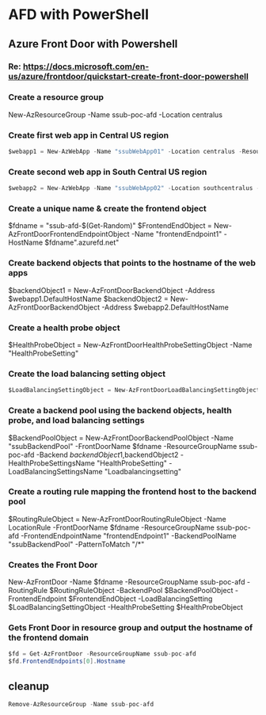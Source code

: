 # AFD with PowerShell

## Azure Front Door with Powershell

### Re: <https://docs.microsoft.com/en-us/azure/frontdoor/quickstart-create-front-door-powershell>

### Create a resource group

New-AzResourceGroup -Name ssub-poc-afd -Location centralus

### Create first web app in Central US region

```c#
$webapp1 = New-AzWebApp -Name "ssubWebApp01" -Location centralus -ResourceGroupName ssub-poc-afd -AppServicePlan ssubWebAppPlan01
```

### Create second web app in South Central US region

```c#
$webapp2 = New-AzWebApp -Name "ssubWebApp02" -Location southcentralus -ResourceGroupName ssub-poc-afd -AppServicePlan ssubWebAppPlan02
```

### Create a unique name & create the frontend object

$fdname = "ssub-afd-$(Get-Random)"
$FrontendEndObject = New-AzFrontDoorFrontendEndpointObject -Name "frontendEndpoint1" -HostName $fdname".azurefd.net"

### Create backend objects that points to the hostname of the web apps

$backendObject1 = New-AzFrontDoorBackendObject -Address $webapp1.DefaultHostName
$backendObject2 = New-AzFrontDoorBackendObject -Address $webapp2.DefaultHostName

### Create a health probe object

$HealthProbeObject = New-AzFrontDoorHealthProbeSettingObject -Name "HealthProbeSetting"

### Create the load balancing setting object

```c#
$LoadBalancingSettingObject = New-AzFrontDoorLoadBalancingSettingObject -Name "Loadbalancingsetting" -SampleSize "4" -SuccessfulSamplesRequired "2" -AdditionalLatencyInMilliseconds "0"
```

### Create a backend pool using the backend objects, health probe, and load balancing settings

$BackendPoolObject = New-AzFrontDoorBackendPoolObject -Name "ssubBackendPool" -FrontDoorName $fdname -ResourceGroupName ssub-poc-afd -Backend $backendObject1,$backendObject2 -HealthProbeSettingsName "HealthProbeSetting" -LoadBalancingSettingsName "Loadbalancingsetting"

### Create a routing rule mapping the frontend host to the backend pool

$RoutingRuleObject = New-AzFrontDoorRoutingRuleObject -Name LocationRule -FrontDoorName $fdname -ResourceGroupName ssub-poc-afd -FrontendEndpointName "frontendEndpoint1" -BackendPoolName "ssubBackendPool" -PatternToMatch "/*"

### Creates the Front Door

New-AzFrontDoor -Name $fdname -ResourceGroupName ssub-poc-afd -RoutingRule $RoutingRuleObject -BackendPool $BackendPoolObject -FrontendEndpoint $FrontendEndObject -LoadBalancingSetting $LoadBalancingSettingObject -HealthProbeSetting $HealthProbeObject

### Gets Front Door in resource group and output the hostname of the frontend domain

```c#
$fd = Get-AzFrontDoor -ResourceGroupName ssub-poc-afd
$fd.FrontendEndpoints[0].Hostname
```

## cleanup

```c#
Remove-AzResourceGroup -Name ssub-poc-afd
```
